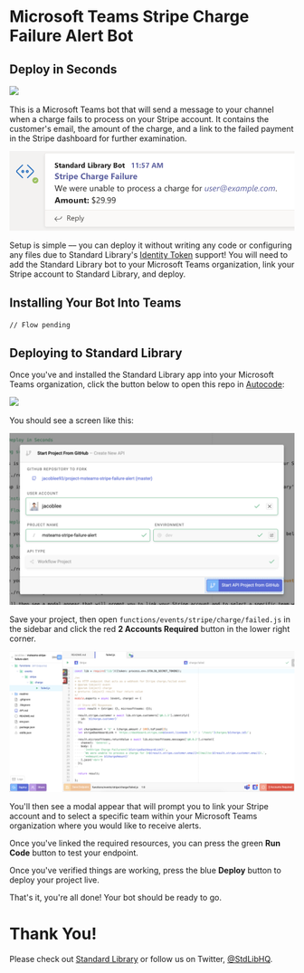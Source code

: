 # Microsoft Teams Stripe Charge Failure Alert Bot

## Deploy in Seconds

[<img src="https://deploy.stdlib.com/static/images/deploy.svg?" width="192">](https://deploy.stdlib.com/)

This is a Microsoft Teams bot that will send a message to your channel when a charge fails to process on your Stripe account. It contains the customer's email, the amount of the charge, and a link to the failed payment in the Stripe dashboard for further examination.

![](./readme/images/charge-failure-message.png)

Setup is simple –– you can deploy it without writing any code or configuring any files due to Standard Library's [Identity Token](https://docs.stdlib.com/identity-management-sso-for-apis/what-is-an-identity-token/) support! You will need to add the Standard Library bot to your Microsoft Teams organization, link your Stripe account to Standard Library, and deploy.

## Installing Your Bot Into Teams

`// Flow pending`

## Deploying to Standard Library

Once you've and installed the Standard Library app into your Microsoft Teams organization, click the button below to open this repo in [Autocode](https://autocode.stdlib.com/):

[<img src="https://deploy.stdlib.com/static/images/deploy.svg?" width="192">](https://deploy.stdlib.com/)

You should see a screen like this:

![](./readme/images/deploy-github-modal.png)

Save your project, then open `functions/events/stripe/charge/failed.js` in the sidebar and click the red **2 Accounts Required** button in the lower right corner.

![](./readme/images/active-endpoint.png)

You'll then see a modal appear that will prompt you to link your Stripe account and to select a specific team within your Microsoft Teams organization where you would like to receive alerts.

Once you've linked the required resources, you can press the green **Run Code** button to test your endpoint.

Once you've verified things are working, press the blue **Deploy** button to deploy your project live.

That's it, you're all done! Your bot should be ready to go.

# Thank You!

Please check out [Standard Library](https://stdlib.com/) or follow us on Twitter,
[@StdLibHQ](https://twitter.com/@StdLibHQ).